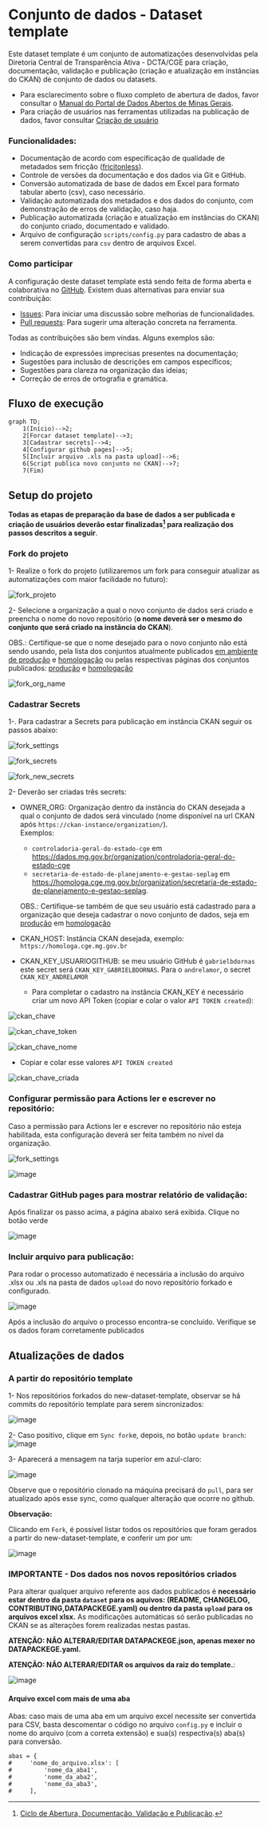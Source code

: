 # Conjunto de dados - Dataset template

Este dataset template é um conjunto de automatizações desenvolvidas pela Diretoria Central de Transparência Ativa - DCTA/CGE para criação, documentação, validação e publicação (criação e atualização em instâncias do CKAN) de conjunto de dados ou datasets.

- Para esclarecimento sobre o fluxo completo de abertura de dados, favor consultar o [Manual do Portal de Dados Abertos de Minas Gerais](https://transparencia-mg.github.io/manual-dados-mg).
- Para criação de usuários nas ferramentas utilizadas na publicação de dados, favor consultar [Criação de usuário](https://github.com/transparencia-mg/handbook/blob/main/docs/posts/20230920_criacao_usuario_git_dadosmg.md)

### Funcionalidades:

- Documentação de acordo com especificação de qualidade de metadados sem fricção ([fricitonless](https://specs.frictionlessdata.io/#overview)).
- Controle de versões da documentação e dos dados via Git e GitHub.
- Conversão automatizada de base de dados em Excel para formato tabular aberto (csv), caso necessário.
- Validação automatizada dos metadados e dos dados do conjunto, com demonstração de erros de validação, caso haja.
- Publicação automatizada (criação e atualização em instâncias do CKAN) do conjunto criado, documentado e validado.
- Arquivo de configuração `scripts/config.py` para cadastro de abas a serem convertidas para `csv` dentro de arquivos Excel.

### Como participar

A configuração deste dataset template está sendo feita de forma aberta e colaborativa no [GitHub](https://github.com/transparencia-mg/new-dataset-template).
Existem duas alternativas para enviar sua contribuição:

- [Issues](https://github.com/transparencia-mg/new-dataset-template/issues): Para iniciar uma discussão sobre melhorias de funcionalidades.
- [Pull requests](https://github.com/transparencia-mg/new-dataset-template/pulls): Para sugerir uma alteração concreta na ferramenta.

Todas as contribuições são bem vindas. Alguns exemplos são:

* Indicação de expressões imprecisas presentes na documentação;
* Sugestões para inclusão de descrições em campos específicos;
* Sugestões para clareza na organização das ideias;
* Correção de erros de ortografia e gramática.

## Fluxo de execução

```mermaid
graph TD;
    1(Início)-->2;
    2[Forcar dataset template]-->3;
    3[Cadastrar secrets]-->4;
    4[Configurar github pages]-->5;
    5[Incluir arquivo .xls na pasta upload]-->6;
    6[Script publica novo conjunto no CKAN]-->7;
    7(Fim)
```

## Setup do projeto

**Todas as etapas de preparação da base de dados a ser publicada e criação de usuários deverão estar finalizadas[^1] para realização dos passos descritos a seguir**.

### Fork do projeto

1- Realize o fork do projeto (utilizaremos um fork para conseguir atualizar as automatizações com maior facilidade no futuro):

![fork_projeto](https://imgur.com/uOZlh8a.png)

2- Selecione a organização a qual o novo conjunto de dados será criado e preencha o nome do novo repositório (**o nome deverá ser o mesmo do conjunto que será criado na instância do CKAN**).


  OBS.: Certifique-se que o nome desejado para o novo conjunto não está sendo usando, pela lista dos conjuntos atualmente publicados [em ambiente de produção](https://dados.mg.gov.br/api/3/action/package_list) e [homologação](https://homologa.cge.mg.gov.br/api/3/action/package_list) ou pelas respectivas páginas dos conjuntos publicados: [produção](https://dados.mg.gov.br/dataset/) e [homologação](https://homologa.cge.mg.gov.br/dataset/)

![fork_org_name](https://imgur.com/bqSjsyQ.png)

### Cadastrar Secrets

1-. Para cadastrar a Secrets para publicação em instância CKAN seguir os passos abaixo:

![fork_settings](https://imgur.com/I3OFQwu.png)

![fork_secrets](https://imgur.com/aan0HNd.png)

![fork_new_secrets](https://imgur.com/Xg2TLCd.png)

2- Deverão ser criadas três secrets:

- OWNER_ORG: Organização dentro da instância do CKAN desejada a qual o conjunto de dados será vinculado (nome disponível na url CKAN após `https://ckan-instance/organization/`).<br>
  Exemplos:
  - `controladoria-geral-do-estado-cge` em https://dados.mg.gov.br/organization/controladoria-geral-do-estado-cge
  - `secretaria-de-estado-de-planejamento-e-gestao-seplag` em https://homologa.cge.mg.gov.br/organization/secretaria-de-estado-de-planejamento-e-gestao-seplag.

  OBS.: Certifique-se também de que seu usuário está cadastrado para a organização que deseja cadastrar o novo conjunto de dados, seja em [produção](https://dados.mg.gov.br/dashboard/organizations) em [homologação](https://homologa.cge.mg.gov.br/dashboard/organizations)

- CKAN_HOST: Instância CKAN desejada, exemplo: `https://homologa.cge.mg.gov.br`
- CKAN_KEY_USUARIOGITHUB: se meu usuário GitHub é `gabrielbdornas` este secret será `CKAN_KEY_GABRIELBDORNAS`. Para o `andrelamor`, o secret `CKAN_KEY_ANDRELAMOR`

    - Para completar o cadastro na instância CKAN_KEY é necessário criar um novo API Token (copiar e colar o valor `API TOKEN created`):

![ckan_chave](https://imgur.com/Dr1VxG8.png)

![ckan_chave_token](https://imgur.com/TpUQoLM.png)

![ckan_chave_nome](https://imgur.com/AwD8hgc.png)

  - Copiar e colar esse valores `API TOKEN created`

![ckan_chave_criada](https://imgur.com/4qgD7HS.png)

### Configurar permissão para Actions ler e escrever no repositório:

Caso a permissão para Actions ler e escrever no repositório não esteja habilitada, esta configuração deverá ser feita também no nível da organização.

![fork_settings](https://imgur.com/I3OFQwu.png)

![image](https://github.com/transparencia-mg/new-dataset-template/assets/49699290/7e5f739a-1b15-4bd1-a225-1cd75655d80b)

### Cadastrar GitHub pages para mostrar relatório de validação:

Após finalizar os passo acima, a página abaixo será exibida. Clique no botão verde

![image](https://github.com/user-attachments/assets/8102d6f0-4f07-435a-92bb-3af3c4b09146)

### Incluir arquivo para publicação:

Para rodar o processo automatizado é necessária a inclusão do arquivo .xlsx ou .xls na pasta de dados `upload` do novo repositório forkado e configurado.

![image](https://github.com/transparencia-mg/new-dataset-template/assets/53793354/8c6b1794-88e4-41c8-97c6-9fa751bce23f)

Após a inclusão do arquivo o processo encontra-se concluído. Verifique se os dados foram corretamente publicados

## Atualizações de dados

### A partir do repositório template

1- Nos repositórios forkados do new-dataset-template, observar se há commits do repositório template para serem sincronizados:

![image](https://github.com/transparencia-mg/new-dataset-template/assets/52294411/060715a7-e1e1-43a3-9a76-9286f20b4807)


2- Caso positivo, clique em `Sync fork`e, depois, no botão `update branch`:
![image](https://github.com/transparencia-mg/new-dataset-template/assets/52294411/82642ae9-7d97-4e84-9603-6701e4591cb6)

3- Aparecerá a mensagem na tarja superior em azul-claro:

![image](https://github.com/transparencia-mg/new-dataset-template/assets/52294411/5a259c7e-61ab-42cc-ae0e-dadce259778e)

Observe que o repositório clonado na máquina precisará do `pull`, para ser atualizado após esse sync, como qualquer alteração que ocorre no github.

**Observação:**

Clicando em `Fork`, é possível listar todos os repositórios que foram gerados a partir do new-dataset-template, e conferir um por um:

![image](https://github.com/transparencia-mg/new-dataset-template/assets/52294411/55a59bac-d1b4-4383-ad0d-cb5dcfc5ac3d)

### IMPORTANTE - Dos dados nos novos repositórios criados

Para alterar qualquer arquivo referente aos dados publicados é **necessário estar dentro da pasta `dataset` para os aquivos: (README, CHANGELOG, CONTRIBUTING,DATAPACKEGE.yaml) ou dentro da pasta `upload` para os arquivos excel xlsx.** As modificações automáticas só serão publicadas no CKAN se as alterações forem realizadas nestas pastas. 

**ATENÇÃO: NÃO ALTERAR/EDITAR DATAPACKEGE.json, apenas mexer no DATAPACKEGE.yaml.**

**ATENÇÃO: NÃO ALTERAR/EDITAR os arquivos da raiz do template.**:

![image](https://github.com/transparencia-mg/new-dataset-template/assets/52294411/3e0dd4fa-cd29-420e-b9b7-1b1c888802e5)

#### Arquivo excel com mais de uma aba

Abas: caso mais de uma aba em um arquivo excel necessite ser convertida para CSV, basta descomentar o código no arquivo `config.py` e incluir o nome do arquivo (com a correta extensão) e sua(s) respectiva(s) aba(s) para conversão.
````
abas = {
#     'nome_do_arquivo.xlsx': [
#         'nome_da_aba1',
#         'nome_da_aba2',
#         'nome_da_aba3',
#     ],
````

[^1]: [Ciclo de Abertura, Documentação, Validação e Publicação](https://transparencia-mg.github.io/manual-dados-mg/0.1/2.%20Ciclo%20de%20publica%C3%A7%C3%A3o%20de%20dados/006_etapas_abertura/).
